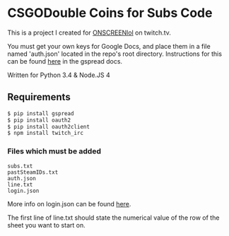 # CSGODouble Coins for Subs Code
This is a project I created for [ONSCREENlol][craig] on twitch.tv.

You must get your own keys for Google Docs, and place them in a file named 'auth.json' located in the repo's root directory. Instructions for this can be found [here][docs] in the gspread docs.

Written for Python 3.4 & Node.JS 4

## Requirements

``` sh
$ pip install gspread
$ pip install oauth2
$ pip install oauth2client
$ npm install twitch_irc
```
### Files which must be added

```
subs.txt
pastSteamIDs.txt
auth.json
line.txt
login.json
```
More info on login.json can be found [here][wiki].

The first line of line.txt should state the numerical value of the row of the sheet you want to start on.

[craig]: <twitch.tv/onscreenlol>
[docs]:<http://gspread.readthedocs.io/en/latest/oauth2.html>
[wiki]:<https://github.com/artemisbot/TwitchDoubleBot/wiki/login.json>